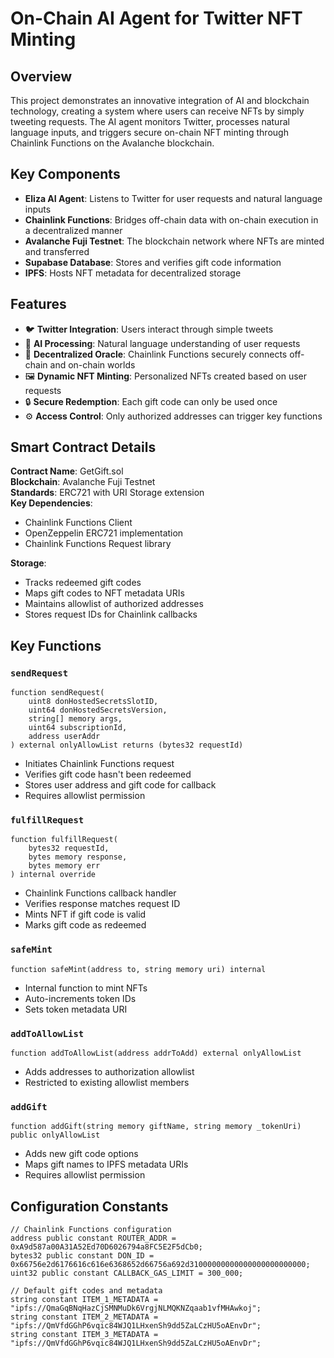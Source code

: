 # On-Chain AI Agent for Twitter NFT Minting

## Overview
This project demonstrates an innovative integration of AI and blockchain technology, creating a system where users can receive NFTs by simply tweeting requests. The AI agent monitors Twitter, processes natural language inputs, and triggers secure on-chain NFT minting through Chainlink Functions on the Avalanche blockchain.

## Key Components
- **Eliza AI Agent**: Listens to Twitter for user requests and natural language inputs
- **Chainlink Functions**: Bridges off-chain data with on-chain execution in a decentralized manner
- **Avalanche Fuji Testnet**: The blockchain network where NFTs are minted and transferred
- **Supabase Database**: Stores and verifies gift code information
- **IPFS**: Hosts NFT metadata for decentralized storage

## Features
- 🐦 **Twitter Integration**: Users interact through simple tweets
- 🤖 **AI Processing**: Natural language understanding of user requests
- 🔗 **Decentralized Oracle**: Chainlink Functions securely connects off-chain and on-chain worlds
- 🖼️ **Dynamic NFT Minting**: Personalized NFTs created based on user requests
- 🔒 **Secure Redemption**: Each gift code can only be used once
- ⚙️ **Access Control**: Only authorized addresses can trigger key functions

## Smart Contract Details
**Contract Name**: GetGift.sol  
**Blockchain**: Avalanche Fuji Testnet  
**Standards**: ERC721 with URI Storage extension  
**Key Dependencies**:
- Chainlink Functions Client
- OpenZeppelin ERC721 implementation
- Chainlink Functions Request library

**Storage**:
- Tracks redeemed gift codes
- Maps gift codes to NFT metadata URIs
- Maintains allowlist of authorized addresses
- Stores request IDs for Chainlink callbacks

## Key Functions

### `sendRequest`
```solidity
function sendRequest(
    uint8 donHostedSecretsSlotID,
    uint64 donHostedSecretsVersion,
    string[] memory args,
    uint64 subscriptionId,
    address userAddr
) external onlyAllowList returns (bytes32 requestId)
```
- Initiates Chainlink Functions request
- Verifies gift code hasn't been redeemed
- Stores user address and gift code for callback
- Requires allowlist permission

### `fulfillRequest`
```solidity
function fulfillRequest(
    bytes32 requestId,
    bytes memory response,
    bytes memory err
) internal override
```
- Chainlink Functions callback handler
- Verifies response matches request ID
- Mints NFT if gift code is valid
- Marks gift code as redeemed

### `safeMint`
```solidity
function safeMint(address to, string memory uri) internal
```
- Internal function to mint NFTs
- Auto-increments token IDs
- Sets token metadata URI

### `addToAllowList`
```solidity
function addToAllowList(address addrToAdd) external onlyAllowList
```
- Adds addresses to authorization allowlist
- Restricted to existing allowlist members

### `addGift`
```solidity
function addGift(string memory giftName, string memory _tokenUri) public onlyAllowList
```
- Adds new gift code options
- Maps gift names to IPFS metadata URIs
- Requires allowlist permission

## Configuration Constants
```solidity
// Chainlink Functions configuration
address public constant ROUTER_ADDR = 0xA9d587a00A31A52Ed70D6026794a8FC5E2F5dCb0;
bytes32 public constant DON_ID = 0x66756e2d6176616c616e6368652d66756a692d31000000000000000000000000;
uint32 public constant CALLBACK_GAS_LIMIT = 300_000;

// Default gift codes and metadata
string constant ITEM_1_METADATA = "ipfs://QmaGqBNqHazCjSMNMuDk6VrgjNLMQKNZqaab1vfMHAwkoj";
string constant ITEM_2_METADATA = "ipfs://QmVfdGGhP6vqic84WJQ1LHxenSh9dd5ZaLCzHU5oAEnvDr";
string constant ITEM_3_METADATA = "ipfs://QmVfdGGhP6vqic84WJQ1LHxenSh9dd5ZaLCzHU5oAEnvDr";
```
